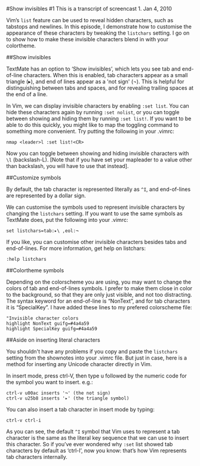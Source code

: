 #Show invisibles
\#1
This is a transcript of screencast 1.
Jan 4, 2010

Vim’s `list` feature can be used to reveal hidden characters, such as tabstops and newlines. In this episode, I demonstrate how to customise the appearance of these characters by tweaking the `listchars` setting. I go on to show how to make these invisible characters blend in with your colortheme.

##Show invisibles

TextMate has an option to ‘Show invisibles’, which lets you see tab and end-of-line characters. When this is enabled, tab characters appear as a small triangle (▸), and end of lines appear as a 'not sign' (¬). This is helpful for distinguishing between tabs and spaces, and for revealing trailing spaces at the end of a line.

In Vim, we can display invisible characters by enabling `:set list`. You can hide these characters again by running `:set nolist`, or you can toggle between showing and hiding them by running `:set list!`. If you want to be able to do this quickly, you might like to map the toggling command to something more convenient. Try putting the following in your .vimrc:

```viml
nmap <leader>l :set list!<CR>
```

Now you can toggle between showing and hiding invisible characters with `\l` (backslash-L). [Note that if you have set your mapleader to a value other than backslash, you will have to use that instead].

##Customize symbols

By default, the tab character is represented literally as `^I`, and end-of-lines are represented by a dollar sign.

We can customise the symbols used to represent invisible characters by changing the `listchars` setting. If you want to use the same symbols as TextMate does, put the following into your .vimrc:

```viml
set listchars=tab:▸\ ,eol:¬
```

If you like, you can customise other invisible characters besides tabs and end-of-lines. For more information, get help on listchars:

```viml
:help listchars
```

##Colortheme symbols

Depending on the colorscheme you are using, you may want to change the colors of tab and end-of-lines symbols. I prefer to make them close in color to the background, so that they are only just visible, and not too distracting. The syntax keyword for an end-of-line is “NonText”, and for tab characters it is “SpecialKey”. I have added these lines to my prefered colorscheme file:

```viml
"Invisible character colors
highlight NonText guifg=#4a4a59
highlight SpecialKey guifg=#4a4a59
```

##Aside on inserting literal characters

You shouldn't have any problems if you copy and paste the `listchars` setting from the shownotes into your .vimrc file. But just in case, here is a method for inserting any Unicode character directly in Vim.

In insert mode, press ctrl-V, then type u followed by the numeric code for the symbol you want to insert. e.g.:

```viml
ctrl-v u00ac inserts '¬' (the not sign)
ctrl-v u25b8 inserts '▸' (the triangle symbol)
```

You can also insert a tab character in insert mode by typing:

```viml
ctrl-v ctrl-i
```

As you can see, the default `^I` symbol that Vim uses to represent a tab character is the same as the literal key sequence that we can use to insert this character. So if you’ve ever wondered why `:set` list showed tab characters by default as ‘ctrl-I’, now you know: that’s how Vim represents tab characters internally.

